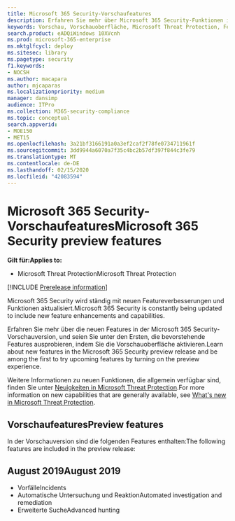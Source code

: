 ```yaml
---
title: Microsoft 365 Security-Vorschaufeatures
description: Erfahren Sie mehr über Microsoft 365 Security-Funktionen in der Vorschau und wie Sie darauf zugreifen.
keywords: Vorschau, Vorschauoberfläche, Microsoft Threat Protection, Features, Updates
search.product: eADQiWindows 10XVcnh
ms.prod: microsoft-365-enterprise
ms.mktglfcycl: deploy
ms.sitesec: library
ms.pagetype: security
f1.keywords:
- NOCSH
ms.author: macapara
author: mjcaparas
ms.localizationpriority: medium
manager: dansimp
audience: ITPro
ms.collection: M365-security-compliance
ms.topic: conceptual
search.appverid:
- MOE150
- MET15
ms.openlocfilehash: 3a21bf3166191a0a3ef2caf2f78fe0734711961f
ms.sourcegitcommit: 3dd9944a6070a7f35c4bc2b57df397f844c3fe79
ms.translationtype: MT
ms.contentlocale: de-DE
ms.lasthandoff: 02/15/2020
ms.locfileid: "42083594"
---
```

# <a name="microsoft-365-security-preview-features"></a><span data-ttu-id="8e894-104">Microsoft 365 Security-Vorschaufeatures</span><span class="sxs-lookup"><span data-stu-id="8e894-104">Microsoft 365 Security preview features</span></span>

<span data-ttu-id="8e894-105">**Gilt für:**</span><span class="sxs-lookup"><span data-stu-id="8e894-105">**Applies to:**</span></span>
- <span data-ttu-id="8e894-106">Microsoft Threat Protection</span><span class="sxs-lookup"><span data-stu-id="8e894-106">Microsoft Threat Protection</span></span>

[!INCLUDE [Prerelease information](../includes/prerelease.md)]

<span data-ttu-id="8e894-107">Microsoft 365 Security wird ständig mit neuen Featureverbesserungen und Funktionen aktualisiert.</span><span class="sxs-lookup"><span data-stu-id="8e894-107">Microsoft 365 Security is constantly being updated to include new feature enhancements and capabilities.</span></span>

<span data-ttu-id="8e894-108">Erfahren Sie mehr über die neuen Features in der Microsoft 365 Security-Vorschauversion, und seien Sie unter den Ersten, die bevorstehende Features ausprobieren, indem Sie die Vorschauoberfläche aktivieren.</span><span class="sxs-lookup"><span data-stu-id="8e894-108">Learn about new features in the Microsoft 365 Security preview release and be among the first to try upcoming features by turning on the preview experience.</span></span>

<span data-ttu-id="8e894-109">Weitere Informationen zu neuen Funktionen, die allgemein verfügbar sind, finden Sie unter [Neuigkeiten in Microsoft Threat Protection](mtp-whats-new.md).</span><span class="sxs-lookup"><span data-stu-id="8e894-109">For more information on new capabilities that are generally available, see [What's new in Microsoft Threat Protection](mtp-whats-new.md).</span></span>


## <a name="preview-features"></a><span data-ttu-id="8e894-110">Vorschaufeatures</span><span class="sxs-lookup"><span data-stu-id="8e894-110">Preview features</span></span>
<span data-ttu-id="8e894-111">In der Vorschauversion sind die folgenden Features enthalten:</span><span class="sxs-lookup"><span data-stu-id="8e894-111">The following features are included in the preview release:</span></span>

## <a name="august-2019"></a><span data-ttu-id="8e894-112">August 2019</span><span class="sxs-lookup"><span data-stu-id="8e894-112">August 2019</span></span>
- <span data-ttu-id="8e894-113">Vorfälle</span><span class="sxs-lookup"><span data-stu-id="8e894-113">Incidents</span></span>
- <span data-ttu-id="8e894-114">Automatische Untersuchung und Reaktion</span><span class="sxs-lookup"><span data-stu-id="8e894-114">Automated investigation and remediation</span></span>
- <span data-ttu-id="8e894-115">Erweiterte Suche</span><span class="sxs-lookup"><span data-stu-id="8e894-115">Advanced hunting</span></span> 
